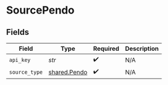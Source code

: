 # SourcePendo


## Fields

| Field                                        | Type                                         | Required                                     | Description                                  |
| -------------------------------------------- | -------------------------------------------- | -------------------------------------------- | -------------------------------------------- |
| `api_key`                                    | *str*                                        | :heavy_check_mark:                           | N/A                                          |
| `source_type`                                | [shared.Pendo](../../models/shared/pendo.md) | :heavy_check_mark:                           | N/A                                          |
